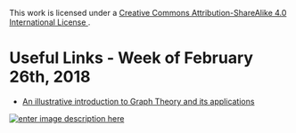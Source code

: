 This work is licensed under a [Creative Commons Attribution-ShareAlike 4.0 International License ](http://creativecommons.org/licenses/by-sa/4.0/).

Useful Links - Week of February 26th, 2018
======

- [An illustrative introduction to Graph Theory and its applications](https://medium.freecodecamp.org/i-dont-understand-graph-theory-1c96572a1401)

[![enter image description here](https://i.creativecommons.org/l/by-sa/4.0/80x15.png) ](http://creativecommons.org/licenses/by-sa/4.0/)
